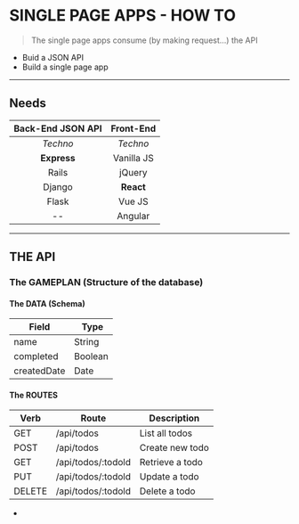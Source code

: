 # SINGLE PAGE APPS - HOW TO
> The single page apps consume (by making request...) the API
- Buid a JSON API
- Build a single page app

---
## Needs
Back-End JSON API | Front-End
:---------------: | :----:
*Techno*          | *Techno*
**Express**           | Vanilla JS
Rails             | jQuery
Django            | **React**
Flask             | Vue JS
--                | Angular

---

## THE API 
### The GAMEPLAN (Structure of the database)

#### The DATA (Schema)
Field        | Type
---          | ---
name         | String
completed    | Boolean
createdDate  | Date

#### The ROUTES
Verb    | Route                | Description
---     | ---                  | ---
GET     | /api/todos           | List all todos
POST    | /api/todos           | Create new todo
GET     | /api/todos/:todold   | Retrieve a todo
PUT     | /api/todos/:todold   | Update a todo
DELETE  | /api/todos/:todold   | Delete a todo

- 